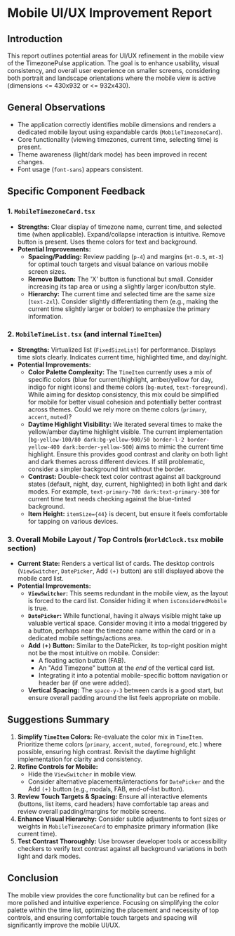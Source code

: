 # Mobile UI/UX Improvement Report

## Introduction

This report outlines potential areas for UI/UX refinement in the mobile view of the TimezonePulse application. The goal is to enhance usability, visual consistency, and overall user experience on smaller screens, considering both portrait and landscape orientations where the mobile view is active (dimensions <= 430x932 or <= 932x430).

## General Observations

*   The application correctly identifies mobile dimensions and renders a dedicated mobile layout using expandable cards (`MobileTimezoneCard`).
*   Core functionality (viewing timezones, current time, selecting time) is present.
*   Theme awareness (light/dark mode) has been improved in recent changes.
*   Font usage (`font-sans`) appears consistent.

## Specific Component Feedback

### 1. `MobileTimezoneCard.tsx`

*   **Strengths:** Clear display of timezone name, current time, and selected time (when applicable). Expand/collapse interaction is intuitive. Remove button is present. Uses theme colors for text and background.
*   **Potential Improvements:**
    *   **Spacing/Padding:** Review padding (`p-4`) and margins (`mt-0.5`, `mt-3`) for optimal touch targets and visual balance on various mobile screen sizes.
    *   **Remove Button:** The 'X' button is functional but small. Consider increasing its tap area or using a slightly larger icon/button style.
    *   **Hierarchy:** The current time and selected time are the same size (`text-2xl`). Consider slightly differentiating them (e.g., making the current time slightly larger or bolder) to emphasize the primary information.

### 2. `MobileTimeList.tsx` (and internal `TimeItem`)

*   **Strengths:** Virtualized list (`FixedSizeList`) for performance. Displays time slots clearly. Indicates current time, highlighted time, and day/night.
*   **Potential Improvements:**
    *   **Color Palette Complexity:** The `TimeItem` currently uses a mix of specific colors (blue for current/highlight, amber/yellow for day, indigo for night icons) and theme colors (`bg-muted`, `text-foreground`). While aiming for desktop consistency, this mix could be simplified for mobile for better visual cohesion and potentially better contrast across themes. Could we rely more on theme colors (`primary`, `accent`, `muted`)?
    *   **Daytime Highlight Visibility:** We iterated several times to make the yellow/amber daytime highlight visible. The current implementation (`bg-yellow-100/80 dark:bg-yellow-900/50 border-l-2 border-yellow-400 dark:border-yellow-500`) aims to mimic the current time highlight. Ensure this provides good contrast and clarity on both light and dark themes across different devices. If still problematic, consider a simpler background tint without the border.
    *   **Contrast:** Double-check text color contrast against all background states (default, night, day, current, highlighted) in both light and dark modes. For example, `text-primary-700 dark:text-primary-300` for current time text needs checking against the blue-tinted background.
    *   **Item Height:** `itemSize={44}` is decent, but ensure it feels comfortable for tapping on various devices.

### 3. Overall Mobile Layout / Top Controls (`WorldClock.tsx` mobile section)

*   **Current State:** Renders a vertical list of cards. The desktop controls (`ViewSwitcher`, `DatePicker`, Add `(+)` button) are still displayed above the mobile card list.
*   **Potential Improvements:**
    *   **`ViewSwitcher`:** This seems redundant in the mobile view, as the layout is forced to the card list. Consider hiding it when `isConsideredMobile` is true.
    *   **`DatePicker`:** While functional, having it always visible might take up valuable vertical space. Consider moving it into a modal triggered by a button, perhaps near the timezone name within the card or in a dedicated mobile settings/actions area.
    *   **Add `(+)` Button:** Similar to the DatePicker, its top-right position might not be the most intuitive on mobile. Consider:
        *   A floating action button (FAB).
        *   An "Add Timezone" button at the *end* of the vertical card list.
        *   Integrating it into a potential mobile-specific bottom navigation or header bar (if one were added).
    *   **Vertical Spacing:** The `space-y-3` between cards is a good start, but ensure overall padding around the list feels appropriate on mobile.

## Suggestions Summary

1.  **Simplify `TimeItem` Colors:** Re-evaluate the color mix in `TimeItem`. Prioritize theme colors (`primary`, `accent`, `muted`, `foreground`, etc.) where possible, ensuring high contrast. Revisit the daytime highlight implementation for clarity and consistency.
2.  **Refine Controls for Mobile:**
    *   Hide the `ViewSwitcher` in mobile view.
    *   Consider alternative placements/interactions for `DatePicker` and the Add `(+)` button (e.g., modals, FAB, end-of-list button).
3.  **Review Touch Targets & Spacing:** Ensure all interactive elements (buttons, list items, card headers) have comfortable tap areas and review overall padding/margins for mobile screens.
4.  **Enhance Visual Hierarchy:** Consider subtle adjustments to font sizes or weights in `MobileTimezoneCard` to emphasize primary information (like current time).
5.  **Test Contrast Thoroughly:** Use browser developer tools or accessibility checkers to verify text contrast against all background variations in both light and dark modes.

## Conclusion

The mobile view provides the core functionality but can be refined for a more polished and intuitive experience. Focusing on simplifying the color palette within the time list, optimizing the placement and necessity of top controls, and ensuring comfortable touch targets and spacing will significantly improve the mobile UI/UX.
